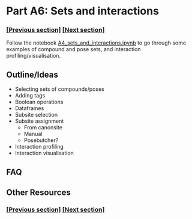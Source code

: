 
# Part A6: Sets and interactions

### [[Previous section]](A6_PLACEMENT.md) [[Next section]](A7_CHEMINFORMATICS.md)

Follow the notebook [A4_sets_and_interactions.ipynb](../notebooks/A4_sets_and_interactions.ipynb) to go through some examples of compound and pose sets, and interaction profiling/visualisation.

## Outline/Ideas

- Selecting sets of compounds/poses
- Adding tags
- Boolean operations
- Dataframes
- Subsite selection
- Subsite assignment
	- From canonsite
	- Manual
	- Posebutcher?
- Interaction profiling
- Interaction visualisation

## FAQ


## Other Resources

### [[Previous section]](A6_PLACEMENT.md) [[Next section]](A7_CHEMINFORMATICS.md)